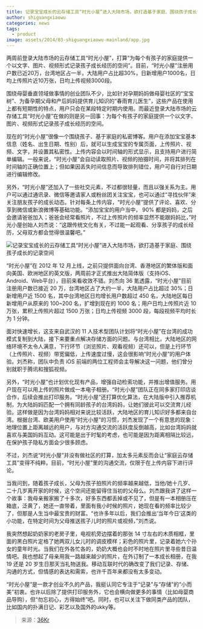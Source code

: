 ```yaml
---
title: 记录宝宝成长的云存储工具“时光小屋”进入大陆市场，欲打造基于家庭、围绕孩子成长的记录空间
author: shiguangxiaowu
categories: news
tags:
  - product
image: assets/2014/03-shiguangxiaowu-mainland/app.jpg
---
```


两周前登录大陆市场的云存储工具“时光小屋”，打算“为每个有孩子的家庭提供一个以文字、图片、视频形式记录孩子成长经历的空间”。目前，“时光小屋”注册用户数已近20万，台湾地区占一半，大陆用户占比超30%，日新增用户1000名，日均上传照片近10万张，日均上传视频3000段。

围绕母婴垂直领域做事情的创业团队不少，比如针对孕期妈妈做母婴社区的“宝宝树”、为备孕期父母和产后妈妈提供育儿知识的“春雨育儿医生”，这些产品在使用上都有短期性的特点，用户只会在某段特定时期内使用。而最近登录大陆市场的云存储工具“时光小屋”在做的则是另一回事：为每个有孩子的家庭提供一个以文字、图片、视频形式记录孩子成长经历的空间。

现在的“时光小屋”很像一个围绕孩子、基于家庭的私密博客。用户在添加宝宝基本信息（姓名、出生日期、性别）后，就可以生成宝宝的专属页面，上传照片、视频、文字，并设置其私密性。上传内容会以时间轴的形式显示，且支持用户进行简单编辑。一般来说，“时光小屋”会自动读取照片、视频的拍摄时间，并将其排列在时间轴的正确位置上；但如果因丢失时间信息而导致排列错位，用户可自行对日期进行编辑修改。

另外，“时光小屋”还加入了一些社交元素，不过都很轻量，而且以强关系为主。用户可以通过通讯录、微信等邀请家人或粉丝团关注宝宝，也可以通过“寻找伙伴”来关注朋友孩子的成长动态。针对每条上传内容，“时光小屋”提供了评论、喜欢、分享到微信或新浪微博等基础功能。“添加宝宝的用户当中， 90% 都是妈妈，之后会邀请爸爸加入；爸爸会经常看照片，不过上传照片的频率显然不能跟妈妈比，”时光小屋创始人刘杰说：“这跟传统文化有关，不过能一起观看、分享孩子的成长经历，父母双方都会觉得很温馨吧。”

![记录宝宝成长的云存储工具“时光小屋”进入大陆市场，欲打造基于家庭、围绕孩子成长的记录空间](/assets/2014/03-shiguangxiaowu-mainland/app2.jpg)

“时光小屋”在 2012 年 12 月上线，之前只提供面向台湾、香港地区的繁体版和面向美国、欧洲地区的英文版，两周前才正式推出大陆简体版（支持iOS、Android、Web平台），目前来看收效不错。刘杰向 36 氪透露，“时光小屋”目前注册用户数已接近 20 万，台湾地区占了大约一半，大陆用户占比超过 30%；日新增用户近 1500 名，其中台湾地区日均增长用户数超过 450 名，大陆地区每日新增用户从原来的 100~200 名，扩增到现在的 1000 名；用户日均上传照片近 10 万张，累积上传照片超过 1500 万张；日均上传视频 3000 段，每段视频平均时长为 1 分钟。

面对快速增长，这支来自武汉的 11 人技术型团队计划将“时光小屋”在台湾的成功模式复制到大陆，接下来要重点解决存储方面的问题。与台湾相比，大陆地区的网络环境不太令人满意，下行环节（浏览照片、观看视频）还可以，但是上行环节（上传照片、视频）带宽偏低，上传速度过慢，这会很影响“时光小屋”的用户体验。刘杰称，团队中负责 iOS 前端的两位工程师会主导解决这一问题，他们曾分别就职于腾讯和搜狐视频。

另外，“时光小屋”也计划优化现有产品，增强自动检索功能，并推出增值服务。用户现在可以用上传的照片做成一本电子相册。“时光小屋”团队正在同多家打印店谈合作，后续会推出打印服务。“时光小屋”还打算优化算法，在大陆版中引入推荐机制，为大陆妈妈匹配一个拥有同龄孩子的台湾妈妈，让她们彼此可以交流育儿经验。这样做是因为台湾妈妈相对来说比较活跃，大陆地区的育儿知识好多都来自台湾。根据台湾、欧美用户使用“时光小屋”的习惯，刘杰发现了一个有意思的现象：地理位置上距离越远的用户，与对方沟通交流的活跃度反倒越高，比如台湾妈妈就喜欢与美国妈妈互动。这可能是出于时髦的考虑，也可能是因为距离相隔比较远，在保护孩子隐私方面会少很多顾虑。

不过，刘杰说“时光小屋”并没有做社区的打算，加太多元素反而会让“家庭云存储工具”变得不纯粹。目前，“时光小屋”里的沟通交流，仅限于在上传内容下进行评论。

当我问到，随着孩子成长，父母为孩子拍照片的频率越来越低，当他/她十几岁、二十几岁离开家的时候，这个空间还能留得住当初的父母么。刘杰跟我讲了这样一个故事：我母亲搬家搬了十多次，好多东西都丢掉或不见了，但是有一本相册压在箱底，泛黄了，她还一直带着，里面有我小时候的照片，她现在看的频率比较少了，但那是人生当中最宝贵的财富。“也许多年以后，我们会推出‘当年今日’这类的小功能，在特定时间为父母推送孩子儿时的照片或视频，”刘杰说。

我突然想起奶奶家的老房子里，电视机旁边摆着的那张 14 寸左右的木质相框，里面的黑白照片定格了她两双儿女儿时的调皮模样；彩色的照片里，记录着她六个孙女的童年时光。当我们在外各忙各的，奶奶大概也会时不时地在照片里寻些昔日温情吧。我也想起了母亲用我一路越来越少的照片，在外订制了一本成长相册，在我 19 还是 20 岁生日那天当礼物送我。移动互联时代的确改变了我们记录、存储、沟通的方式，但情感的表达和需索，也许千百年来都没有太多变动。

“时光小屋”是一款才创业不久的产品，我挺认同它专注于“记录”与“存储”的“小而美”初衷。也许以后除了提供打印服务外，它也会横向做更多的事情（比如母婴商品导购），但“勿忘初心，方得始终”吧。同时，也可以关注下做同类产品的团队，比如国内的扑满日记、彩艺以及国外的ukky等。

> 来源：[36Kr](https://36kr.com/p/210392)
